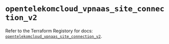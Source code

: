 # `opentelekomcloud_vpnaas_site_connection_v2`

Refer to the Terraform Registory for docs: [`opentelekomcloud_vpnaas_site_connection_v2`](https://www.terraform.io/docs/providers/opentelekomcloud/r/vpnaas_site_connection_v2).
